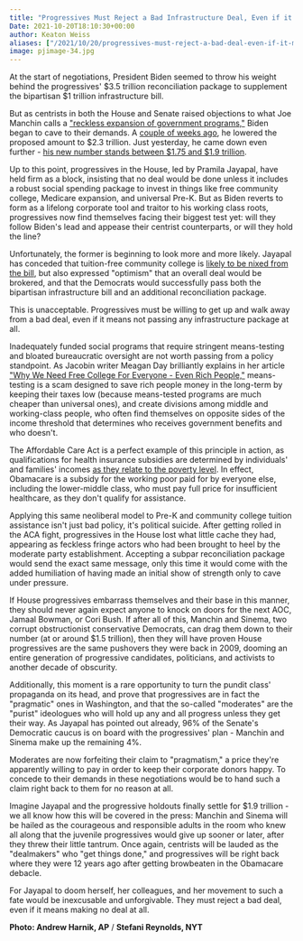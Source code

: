 ```yaml
---
title: "Progressives Must Reject a Bad Infrastructure Deal, Even if it Means Passing Nothing at All"
Date: 2021-10-20T18:10:30+00:00
author: Keaton Weiss
aliases: ["/2021/10/20/progressives-must-reject-a-bad-deal-even-if-it-means-passing-nothing-at-all"]
image: pjimage-34.jpg
---
```


At the start of negotiations, President Biden seemed to throw his weight behind the progressives' \$3.5 trillion reconciliation package to supplement the bipartisan \$1 trillion infrastructure bill.

But as centrists in both the House and Senate raised objections to what Joe Manchin calls a ["reckless expansion of government programs,"](https://twitter.com/Sen_JoeManchin/status/1449148907032875015/photo/1) Biden began to cave to their demands. A [couple of weeks ago](https://www.nytimes.com/2021/10/05/business/biden-agenda-congress-democrats.html), he lowered the proposed amount to \$2.3 trillion. Just yesterday, he came down even further - [his new number stands between $1.75 and $1.9 trillion](https://www.washingtonpost.com/us-policy/2021/10/19/biden-democrats-reconciliation/).

Up to this point, progressives in the House, led by Pramila Jayapal, have held firm as a block, insisting that no deal would be done unless it includes a robust social spending package to invest in things like free community college, Medicare expansion, and universal Pre-K. But as Biden reverts to form as a lifelong corporate tool and traitor to his working class roots, progressives now find themselves facing their biggest test yet: will they follow Biden's lead and appease their centrist counterparts, or will they hold the line?

Unfortunately, the former is beginning to look more and more likely. Jayapal has conceded that tuition-free community college is [likely to be nixed from the bill](https://thehill.com/homenews/house/577502-key-democrat-says-tuition-free-community-college-probably-wont-be-in-partys), but also expressed "optimism" that an overall deal would be brokered, and that the Democrats would successfully pass both the bipartisan infrastructure bill and an additional reconciliation package.

This is unacceptable. Progressives must be willing to get up and walk away from a bad deal, even if it means not passing any infrastructure package at all.

Inadequately funded social programs that require stringent means-testing and bloated bureaucratic oversight are not worth passing from a policy standpoint. As Jacobin writer Meagan Day brilliantly explains in her article ["Why We Need Free College For Everyone - Even Rich People,"](https://jacobinmag.com/2019/07/free-college-tuition-bernie-sanders-means-testing-universal-social-programs) means-testing is a scam designed to save rich people money in the long-term by keeping their taxes low (because means-tested programs are much cheaper than universal ones), and create divisions among middle and working-class people, who often find themselves on opposite sides of the income threshold that determines who receives government benefits and who doesn't. 

The Affordable Care Act is a perfect example of this principle in action, as qualifications for health insurance subsidies are determined by individuals' and families' incomes [as they relate to the poverty level](https://www.ehealthinsurance.com/resources/affordable-care-act/aca-obamacare-subsidies). In effect, Obamacare is a subsidy for the working poor paid for by everyone else, including the lower-middle class, who must pay full price for insufficient healthcare, as they don't qualify for assistance. 

Applying this same neoliberal model to Pre-K and community college tuition assistance isn't just bad policy, it's political suicide. After getting rolled in the ACA fight, progressives in the House lost what little cache they had, appearing as feckless fringe actors who had been brought to heel by the moderate party establishment. Accepting a subpar reconciliation package would send the exact same message, only this time it would come with the added humiliation of having made an initial show of strength only to cave under pressure.


If House progressives embarrass themselves and their base in this manner, they should never again expect anyone to knock on doors for the next AOC, Jamaal Bowman, or Cori Bush. If after all of this, Manchin and Sinema, two corrupt obstructionist conservative Democrats, can drag them down to their number (at or around \$1.5 trillion), then they will have proven House progressives are the same pushovers they were back in 2009, dooming an entire generation of progressive candidates, politicians, and activists to another decade of obscurity.

Additionally, this moment is a rare opportunity to turn the pundit class' propaganda on its head, and prove that progressives are in fact the "pragmatic" ones in Washington, and that the so-called "moderates" are the "purist" ideologues who will hold up any and all progress unless they get their way. As Jayapal has pointed out already, 96% of the Senate's Democratic caucus is on board with the progressives' plan - Manchin and Sinema make up the remaining 4%. 

Moderates are now forfeiting their claim to "pragmatism," a price they're apparently willing to pay in order to keep their corporate donors happy. To concede to their demands in these negotiations would be to hand such a claim right back to them for no reason at all.

Imagine Jayapal and the progressive holdouts finally settle for $1.9 trillion - we all know how this will be covered in the press: Manchin and Sinema will be hailed as the courageous and responsible adults in the room who knew all along that the juvenile progressives would give up sooner or later, after they threw their little tantrum. Once again, centrists will be lauded as the "dealmakers" who "get things done," and progressives will be right back where they were 12 years ago after getting browbeaten in the Obamacare debacle.

For Jayapal to doom herself, her colleagues, and her movement to such a fate would be inexcusable and unforgivable. They must reject a bad deal, even if it means making no deal at all.

**Photo: Andrew Harnik, AP** / **Stefani Reynolds, NYT**
